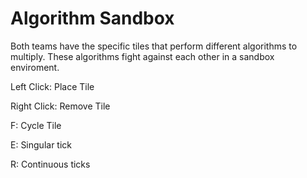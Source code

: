 # Algorithm Sandbox
Both teams have the specific tiles that perform different algorithms to multiply. These algorithms fight against each other in a sandbox enviroment.

Left Click: Place Tile

Right Click: Remove Tile

F: Cycle Tile

E: Singular tick

R: Continuous ticks

